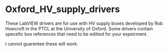 # Oxford_HV_supply_drivers
These LabVIEW drivers are for use with HV supply boxes developed by Rob Howcroft in the PTCL at the University of Oxford. 
Some drivers contain specefic box references that need to be editied for your expeirment.

I cannot guarentee these will work. 


